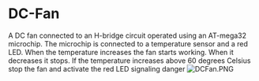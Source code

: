# DC-Fan
A DC fan connected to an H-bridge circuit operated using an AT-mega32 microchip. 
The microchip is connected to a temperature sensor and a red LED. 
When the temperature increases the fan starts working. 
When it decreases it stops. 
If the temperature increases above 60 degrees Celsius stop the fan and activate the red LED signaling danger
![DCFan.PNG](file:///C:/Users/salem%20salem/Desktop/DCFan.PNG)

